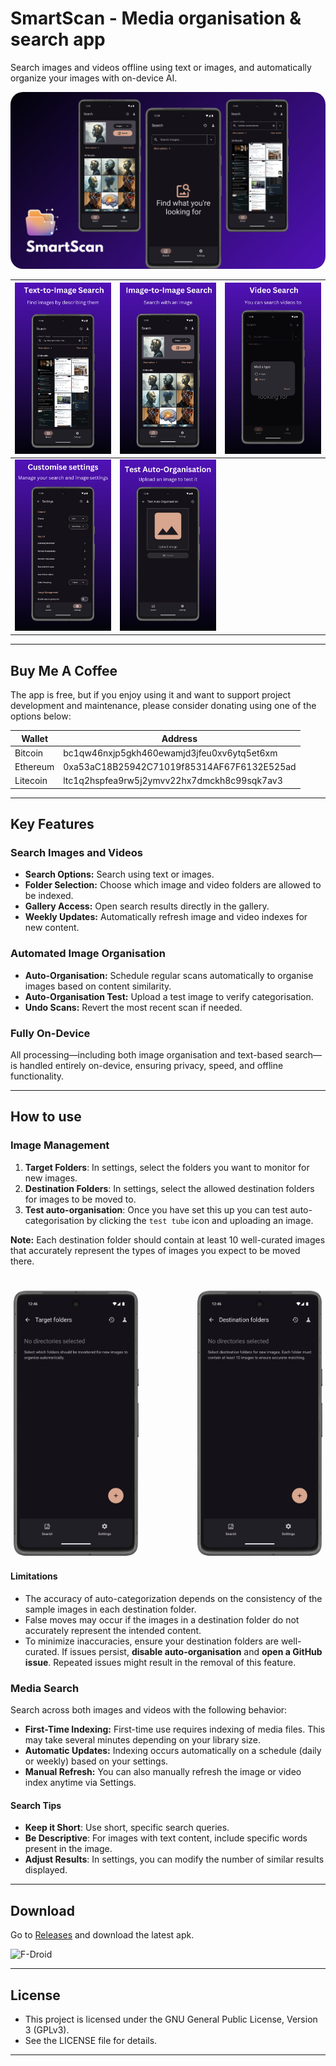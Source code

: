# SmartScan - Media organisation & search app

Search images and videos offline using text or images, and automatically organize your images with on-device AI.

<div align="center">
  <img src="fastlane/metadata/android/en-US/images/featureGraphic.png" alt="Banner" style="border-radius: 20px;">
</div>


| <img src="fastlane/metadata/android/en-US/images/phoneScreenshots/1.png" alt="Screenshot 1" width="200px"> | <img src="fastlane/metadata/android/en-US/images/phoneScreenshots/2.png" alt="Screenshot 2" width="200px"> | <img src="fastlane/metadata/android/en-US/images/phoneScreenshots/3.png" alt="Screenshot 3" width="200px"> |
|------------------------------------------------------------------------------------------------------------|------------------------------------------------------------------------------------------------------------|------------------------------------------------------------------------------------------------------------|
| <img src="fastlane/metadata/android/en-US/images/phoneScreenshots/4.png" alt="Screenshot 4" width="200px"> | <img src="fastlane/metadata/android/en-US/images/phoneScreenshots/5.png" alt="Screenshot 5" width="200px"> |

---

## Buy Me A Coffee

The app is free, but if you enjoy using it and want to support project development and maintenance, please consider donating using one of the options below:

| Wallet   | Address                                     |
|----------|---------------------------------------------|
| Bitcoin  | bc1qw46nxjp5gkh460ewamjd3jfeu0xv6ytq5et6xm  |
| Ethereum | 0xa53aC18B25942C71019f85314AF67F6132E525ad  |
| Litecoin | ltc1q2hspfea9rw5j2ymvv22hx7dmckh8c99sqk7av3 |

---

## Key Features

### Search Images and Videos
- **Search Options:** Search using text or images.
- **Folder Selection:** Choose which image and video folders are allowed to be indexed.
- **Gallery Access:** Open search results directly in the gallery.
- **Weekly Updates:** Automatically refresh image and video indexes for new content.

### Automated Image Organisation
- **Auto-Organisation:** Schedule regular scans automatically to organise images based on content similarity.
- **Auto-Organisation Test:** Upload a test image to verify categorisation.
- **Undo Scans:** Revert the most recent scan if needed.

### Fully On-Device
All processing—including both image organisation and text-based search—is handled entirely on-device, ensuring privacy, speed, and offline functionality.

---

## How to use


### Image Management

1. **Target Folders**: In settings, select the folders you want to monitor for new images.
2. **Destination Folders**: In settings, select the allowed destination folders for images to be moved to.
3. **Test auto-organisation**: Once you have set this up you can test auto-categorisation by clicking the `test tube` icon and uploading an image. 

**Note:** Each destination folder should contain at least 10 well-curated images that accurately represent the types of images you expect to be moved there.

<div style="display: flex; justify-content: space-between; padding-top: 20px;">
  <img src="fastlane/metadata/android/en-US/images/other/target.png" alt="Target folders" style="border-radius: 15px; margin: 5px; width:200px;">
  <img src="fastlane/metadata/android/en-US/images/other/destination.png" alt="Destination folders" style="border-radius: 15px; margin: 5px; width:200px;">
</div>


#### Limitations

- The accuracy of auto-categorization depends on the consistency of the sample images in each destination folder.
- False moves may occur if the images in a destination folder do not accurately represent the intended content.
- To minimize inaccuracies, ensure your destination folders are well-curated. If issues persist, **disable auto-organisation** and **open a GitHub issue**. Repeated issues might result in the removal of this feature.

### Media Search

Search across both images and videos with the following behavior:

* **First-Time Indexing:** First-time use requires indexing of media files. This may take several minutes depending on your library size.
* **Automatic Updates:** Indexing occurs automatically on a schedule (daily or weekly) based on your settings.
* **Manual Refresh:** You can also manually refresh the image or video index anytime via Settings.

#### Search Tips

- **Keep it Short**: Use short, specific search queries.
- **Be Descriptive**: For images with text content, include specific words present in the image.
- **Adjust Results**: In settings, you can modify the number of similar results displayed.

---

## Download

Go to [Releases](https://github.com/dev-diaries41/smartscan/releases/latest) and download the latest apk.

<div style="display: flex; gap: 10px;">
  <a href="https://f-droid.org/packages/com.fpf.smartscan" style="text-decoration: none;">
  <img src="https://f-droid.org/badge/get-it-on.svg" alt="F-Droid" style="max-width:100%;" width=200>
  </a>
</div>

---

## License

 * This project is licensed under the GNU General Public License, Version 3 (GPLv3).
 * See the LICENSE file for details.

---
